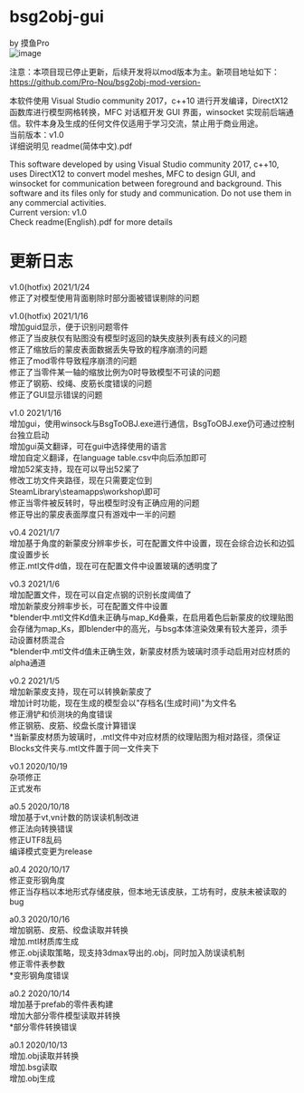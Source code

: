 bsg2obj-gui
=
by 摸鱼Pro  
![image](https://github.com/Pro-Nou/bsg2obj/blob/main/tex/title.png)

注意：本项目现已停止更新，后续开发将以mod版本为主。新项目地址如下：  
https://github.com/Pro-Nou/bsg2obj-mod-version-  

本软件使用 Visual Studio community 2017，c++10 进行开发编译，DirectX12 函数库进行模型网格转换，MFC 对话框开发 GUI 界面，winsocket 实现前后端通信。软件本身及生成的任何文件仅适用于学习交流，禁止用于商业用途。  
当前版本：v1.0  
详细说明见 readme(简体中文).pdf  


This software developed by using Visual Studio community 2017, c++10, uses DirectX12 to convert model meshes, MFC to design GUI, and winsocket for communication between foreground and background. This software and its files only for study and communication. Do not use them in any commercial activities.  
Current version: v1.0  
Check readme(English).pdf for more details

  
更新日志
=
v1.0(hotfix) 2021/1/24  
修正了对模型使用背面剔除时部分面被错误剔除的问题  

v1.0(hotfix) 2021/1/16  
增加guid显示，便于识别问题零件  
修正了当皮肤仅有贴图没有模型时返回的缺失皮肤列表有歧义的问题  
修正了缩放后的蒙皮表面数据丢失导致的程序崩溃的问题  
修正了mod零件导致程序崩溃的问题  
修正了当零件某一轴的缩放比例为0时导致模型不可读的问题  
修正了钢筋、绞绳、皮筋长度错误的问题  
修正了GUI显示错误的问题  

v1.0 2021/1/16  
增加gui，使用winsock与BsgToOBJ.exe进行通信，BsgToOBJ.exe仍可通过控制台独立启动  
增加gui英文翻译，可在gui中选择使用的语言  
增加自定义翻译，在language table.csv中向后添加即可  
增加52桨支持，现在可以导出52桨了  
修改工坊文件夹路径，现在只需要定位到SteamLibrary\steamapps\workshop\即可  
修正当零件被反转时，导出模型时没有正确应用的问题  
修正导出的蒙皮表面厚度只有游戏中一半的问题  

v0.4 2021/1/7  
增加基于角度的新蒙皮分辨率步长，可在配置文件中设置，现在会综合边长和边弧度设置步长  
修正.mtl文件d值，现在可在配置文件中设置玻璃的透明度了  

v0.3 2021/1/6  
增加配置文件，现在可以自定点钢的识别长度阈值了  
增加新蒙皮分辨率步长，可在配置文件中设置  
*blender中.mtl文件Kd值未正确与map_Kd叠乘，在启用着色后新蒙皮的纹理贴图会存储为map_Ks，即blender中的高光，与bsg本体渲染效果有较大差异，须手动设置材质混合  
*blender中.mtl文件d值未正确生效，新蒙皮材质为玻璃时须手动启用对应材质的alpha通道  

v0.2 2021/1/5  
增加新蒙皮支持，现在可以转换新蒙皮了  
增加计时功能，现在生成的模型会以"存档名(生成时间)"为文件名  
修正滑铲和侦测块的角度错误  
修正钢筋、皮筋、绞盘长度计算错误  
*当新蒙皮材质为玻璃时，.mtl文件中对应材质的纹理贴图为相对路径，须保证Blocks文件夹与.mtl文件置于同一文件夹下  

v0.1 2020/10/19  
杂项修正  
正式发布  

a0.5 2020/10/18  
增加基于vt,vn计数的防误读机制改进  
修正法向转换错误  
修正UTF8乱码  
编译模式变更为release  

a0.4 2020/10/17  
修正变形钢角度  
修正当存档以本地形式存储皮肤，但本地无该皮肤，工坊有时，皮肤未被读取的bug  

a0.3 2020/10/16  
增加钢筋、皮筋、绞盘读取并转换  
增加.mtl材质库生成  
修正.obj读取策略，现支持3dmax导出的.obj，同时加入防误读机制  
修正零件表参数  
*变形钢角度错误  

a0.2 2020/10/14  
增加基于prefab的零件表构建  
增加大部分零件模型读取并转换  
*部分零件转换错误  

a0.1 2020/10/13  
增加.obj读取并转换  
增加.bsg读取  
增加.obj生成  
